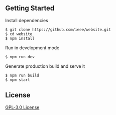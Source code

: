 

## Getting Started

Install dependencies

```
$ git clone https://github.com/ieee/website.git
$ cd website
$ npm install
```

Run in development mode

```
$ npm run dev
```

Generate production build and serve it

```
$ npm run build
$ npm start
```
## License

[GPL-3.0 License](https://www.gnu.org/licenses/gpl-3.0.en.html)

